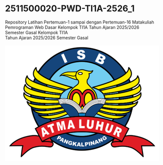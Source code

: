 # 2511500020-PWD-TI1A-2526_1
Repository Latihan Pertemuan-1 sampai dengan Pertemuan-16 Matakuliah Pemrograman Web Dasar Kelompok TI1A Tahun Ajaran 2025/2026 Semester Gasal
Kelompok TI1A<br>
Tahun Ajaran 2025/2026
Semester Gasal<br><br>
![Logo ISBAL](logoisbal.png)
